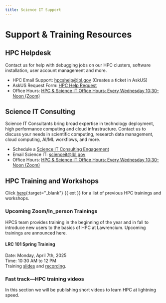 ```yaml
---
title: Science IT Support
---
```


# **Support & Training Resources**

## **HPC Helpdesk**

Contact us for help with debugging jobs on our HPC clusters, software installation, user account management and more.

- HPC Email Support: <a href="mailto:hpcshelp@lbl.gov">hpcshelp@lbl.gov</a> (Creates a ticket in AskUS)
- AskUS Request Form: <a href="https://lbl.servicenowservices.com/lbl/service_description.do?sysparm_svcdescid=b745a27cdb24360087de72840f9619cc">HPC Help Request</a>
- Office Hours: <a href="https://go.lbl.gov/scienceit-officehr">HPC & Science IT Office Hours: Every Wednesday 10:30-Noon (Zoom)</a>

## **Science IT Consulting**

Science IT Consultants bring broad expertise in technology deployment, high performance computing and cloud infrastructure.
Contact us to discuss your needs in scientific computing, research data management, cloud computing, AI/ML workflows, and more.

- Schedule a <a href="https://go.lbl.gov/scienceit">Science IT Consulting Engagement</a>
- Email Science IT: <a href="mailto:scienceit@lbl.gov">scienceit@lbl.gov</a>    
- Office Hours: <a href="https://go.lbl.gov/scienceit-officehr">HPC & Science IT Office Hours: Every Wednesday 10:30-Noon (Zoom)</a>

## **HPC Training and Workshops**

Click [here](https://it.lbl.gov/service/scienceit/training-and-workshops/){:target="_blank"} {{ ext }} for a list of previous HPC trainings and workshops.

### **Upcoming Zoom/In_person Trainings**
HPCS team provides training in the beginning of the year and in fall to introduce new users to the basics of HPC at Lawrencium. Upcoming trainings are announced here. 

#### **LRC 101 Spring Training**
Date: Monday, April 7th, 2025  
Time: 10:30 AM to 12 PM  
Training [slides](https://docs.google.com/presentation/d/e/2PACX-1vRc-TPOmrwDEHrAGdBzuSRg6cPhPiop_nagP3VuQl2l5_iVgeEQNIYKiRYT3LEs_4KC4EC-EtenrGUT/pub?start=false&loop=false&delayms=3000) and [recording](https://drive.google.com/file/d/1SIgudK7A1XhFa7AFoXqLPYwesi6NZRqS/view?usp=sharing). 


### **Fast track—HPC training videos**
In this section we will be publishing short videos to learn HPC at lightning speed. 

